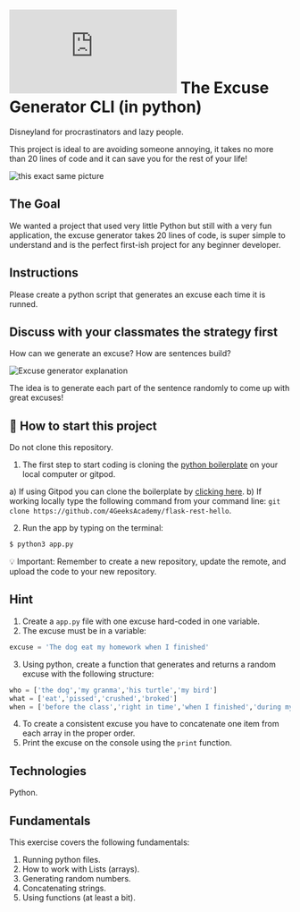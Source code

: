 # ![alt text](https://assets.breatheco.de/apis/img/images.php?blob&random&cat=icon&tags=breathecode,32)  The Excuse Generator CLI (in python)

Disneyland for procrastinators and lazy people. 

This project is ideal to are avoiding someone annoying, it takes no more than 20 lines of code and it can save you for the rest of your life!

![this exact same picture](https://github.com/breatheco-de/exercise-excuse-generator-python-cli/blob/master/preview.gif?raw=true)

## The Goal

We wanted a project that used very little Python but still with a very fun application, the excuse generator takes 20 lines of code, is super simple to understand and is the perfect first-ish project for any beginner developer.

## Instructions

Please create a python script  that generates an excuse each time it is runned.

## Discuss with your classmates the strategy first

How can we generate an excuse? How are sentences build?

![Excuse generator explanation](https://github.com/breatheco-de/tutorial-project-excuse-generator-javascript/blob/master/explanation.gif?raw=true)

The idea is to generate each part of the sentence randomly to come up with great excuses!

## 🌱  How to start this project

Do not clone this repository.

1. The first step to start coding is cloning the [python boilerplate](https://github.com/4GeeksAcademy/flask-rest-hello) on your local computer or gitpod.

a) If using Gitpod you can clone the boilerplate by [clicking here](https://github.com/4GeeksAcademy/flask-rest-hello).
b) If working locally type the following command from your command line: `git clone https://github.com/4GeeksAcademy/flask-rest-hello`.

2. Run the app by typing on the terminal:

```bash
$ python3 app.py
```

💡 Important: Remember to create a new repository, update the remote, and upload the code to your new repository.

## Hint

1. Create a `app.py` file with one excuse hard-coded in one variable.
2. The excuse must be in a variable:
```python
excuse = 'The dog eat my homework when I finished'
```
3. Using python, create a function that generates and returns a random excuse with the following structure:
```python
who = ['the dog','my granma','his turtle','my bird']
what = ['eat','pissed','crushed','broked']
when = ['before the class','right in time','when I finished','during my lunch','while I was praying']
```
4. To create a consistent excuse you have to concatenate one item from each array in the proper order.
5. Print the excuse on the console using the `print` function.


## Technologies

Python.

## Fundamentals
This exercise covers the following fundamentals:
1. Running python files.
2. How to work with Lists (arrays).
3. Generating random numbers.
4. Concatenating strings.
5. Using functions (at least a bit).
